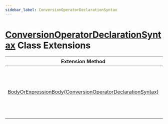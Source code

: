 ```yaml
---
sidebar_label: ConversionOperatorDeclarationSyntax
---
```


# [ConversionOperatorDeclarationSyntax](https://docs.microsoft.com/en-us/dotnet/api/microsoft.codeanalysis.csharp.syntax.conversionoperatordeclarationsyntax) Class Extensions

| Extension Method | Summary |
| ---------------- | ------- |
| [BodyOrExpressionBody(ConversionOperatorDeclarationSyntax)](../../../../Roslynator/CSharp/SyntaxExtensions/BodyOrExpressionBody/index.md#Roslynator_CSharp_SyntaxExtensions_BodyOrExpressionBody_Microsoft_CodeAnalysis_CSharp_Syntax_ConversionOperatorDeclarationSyntax_) | Returns conversion operator body or an expression body if the body is null\. |

